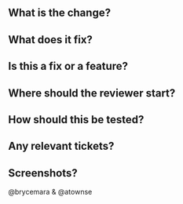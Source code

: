 ## What is the change?

## What does it fix?

## Is this a fix or a feature? 

## Where should the reviewer start?

## How should this be tested?

## Any relevant tickets?

## Screenshots?


@brycemara & @atownse
